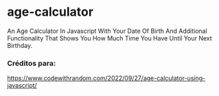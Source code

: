 # age-calculator
An Age Calculator In Javascript With Your Date Of Birth And Additional Functionality That Shows You How Much Time You Have Until Your Next Birthday.


### Créditos para:
https://www.codewithrandom.com/2022/09/27/age-calculator-using-javascript/

